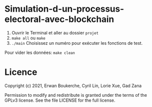 # Simulation-d-un-processus-electoral-avec-blockchain

1. Ouvrir le Terminal et aller au dossier `projet`
2. `make all` ou `make`
3. `./main`
Choisissez un numéro pour exécuter les fonctions de test.

Pour vider les données: `make clean`


# Licence
Copyright (c) 2021, Erwan Boukerche, Cyril Lin, Lorie Xue, Gad Zana

Permission to modify and redistribute is granted under the terms of the GPLv3 license. See the file LICENSE for the full license.
